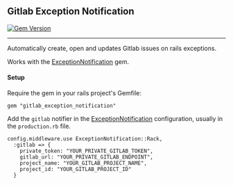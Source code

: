 ## Gitlab Exception Notification

[![Gem Version](https://badge.fury.io/rb/gitlab_exception_notification.svg)](https://badge.fury.io/rb/gitlab_exception_notification)

-----------------

Automatically create, open and updates Gitlab issues on rails exceptions.

Works with the [ExceptionNotification](https://github.com/smartinez87/exception_notification) gem.

#### Setup

Require the gem in your rails project's Gemfile:

```
gem "gitlab_exception_notification"
```

Add the `gitlab` notifier in the [ExceptionNotification](https://github.com/smartinez87/exception_notification) configuration, usually in the `production.rb` file.

```
config.middleware.use ExceptionNotification::Rack,
  :gitlab => {
    private_token: "YOUR_PRIVATE_GITLAB_TOKEN",
    gitlab_url: "YOUR_PRIVATE_GITLAB_ENDPOINT",
    project_name: "YOUR_GITLAB_PROJECT_NAME",
    project_id: "YOUR_GITLAB_PROJECT_ID"
  }
```
